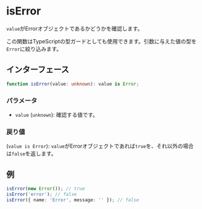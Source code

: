 # isError

`value`がErrorオブジェクトであるかどうかを確認します。

この関数はTypeScriptの型ガードとしても使用できます。引数に与えた値の型を`Error`に絞り込みます。

## インターフェース

```typescript
function isError(value: unknown): value is Error;
```

### パラメータ

- `value` (`unknown`): 確認する値です。

### 戻り値

(`value is Error`): `value`がErrorオブジェクトであれば`true`を、それ以外の場合は`false`を返します。

## 例

```typescript
isError(new Error()); // true
isError('error'); // false
isError({ name: 'Error', message: '' }); // false
```
